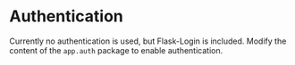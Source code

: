 # Authentication

Currently no authentication is used, but Flask-Login is included. Modify the content of the `app.auth` package to enable authentication.
